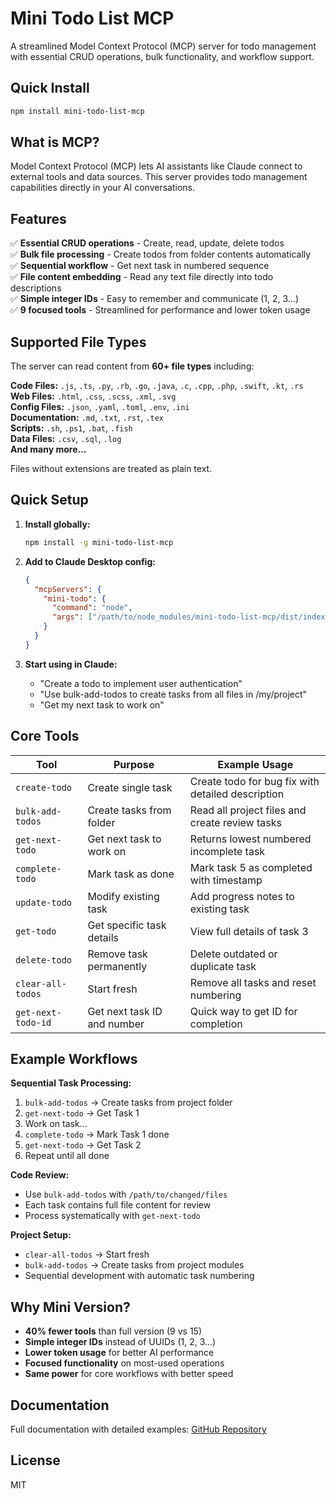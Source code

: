 # Mini Todo List MCP

A streamlined Model Context Protocol (MCP) server for todo management with essential CRUD operations, bulk functionality, and workflow support.

## Quick Install

```bash
npm install mini-todo-list-mcp
```

## What is MCP?

Model Context Protocol (MCP) lets AI assistants like Claude connect to external tools and data sources. This server provides todo management capabilities directly in your AI conversations.

## Features

✅ **Essential CRUD operations** - Create, read, update, delete todos  
✅ **Bulk file processing** - Create todos from folder contents automatically  
✅ **Sequential workflow** - Get next task in numbered sequence  
✅ **File content embedding** - Read any text file directly into todo descriptions  
✅ **Simple integer IDs** - Easy to remember and communicate (1, 2, 3...)  
✅ **9 focused tools** - Streamlined for performance and lower token usage

## Supported File Types

The server can read content from **60+ file types** including:

**Code Files:** `.js`, `.ts`, `.py`, `.rb`, `.go`, `.java`, `.c`, `.cpp`, `.php`, `.swift`, `.kt`, `.rs`  
**Web Files:** `.html`, `.css`, `.scss`, `.xml`, `.svg`  
**Config Files:** `.json`, `.yaml`, `.toml`, `.env`, `.ini`  
**Documentation:** `.md`, `.txt`, `.rst`, `.tex`  
**Scripts:** `.sh`, `.ps1`, `.bat`, `.fish`  
**Data Files:** `.csv`, `.sql`, `.log`  
**And many more...**

Files without extensions are treated as plain text.

## Quick Setup

1. **Install globally:**
   ```bash
   npm install -g mini-todo-list-mcp
   ```

2. **Add to Claude Desktop config:**
   ```json
   {
     "mcpServers": {
       "mini-todo": {
         "command": "node",
         "args": ["/path/to/node_modules/mini-todo-list-mcp/dist/index.js"]
       }
     }
   }
   ```

3. **Start using in Claude:**
   - "Create a todo to implement user authentication"
   - "Use bulk-add-todos to create tasks from all files in /my/project"
   - "Get my next task to work on"

## Core Tools

| Tool | Purpose | Example Usage |
|------|---------|---------------|
| `create-todo` | Create single task | Create todo for bug fix with detailed description |
| `bulk-add-todos` | Create tasks from folder | Read all project files and create review tasks |
| `get-next-todo` | Get next task to work on | Returns lowest numbered incomplete task |
| `complete-todo` | Mark task as done | Mark task 5 as completed with timestamp |
| `update-todo` | Modify existing task | Add progress notes to existing task |
| `get-todo` | Get specific task details | View full details of task 3 |
| `delete-todo` | Remove task permanently | Delete outdated or duplicate task |
| `clear-all-todos` | Start fresh | Remove all tasks and reset numbering |
| `get-next-todo-id` | Get next task ID and number | Quick way to get ID for completion |

## Example Workflows

**Sequential Task Processing:**
1. `bulk-add-todos` → Create tasks from project folder
2. `get-next-todo` → Get Task 1 
3. Work on task...
4. `complete-todo` → Mark Task 1 done
5. `get-next-todo` → Get Task 2
6. Repeat until all done

**Code Review:**
- Use `bulk-add-todos` with `/path/to/changed/files`
- Each task contains full file content for review
- Process systematically with `get-next-todo`

**Project Setup:**
- `clear-all-todos` → Start fresh
- `bulk-add-todos` → Create tasks from project modules
- Sequential development with automatic task numbering

## Why Mini Version?

- **40% fewer tools** than full version (9 vs 15)
- **Simple integer IDs** instead of UUIDs (1, 2, 3...)
- **Lower token usage** for better AI performance  
- **Focused functionality** on most-used operations
- **Same power** for core workflows with better speed

## Documentation

Full documentation with detailed examples: [GitHub Repository](https://github.com/ChrisColeTech/mini-todo-list-mcp)

## License

MIT